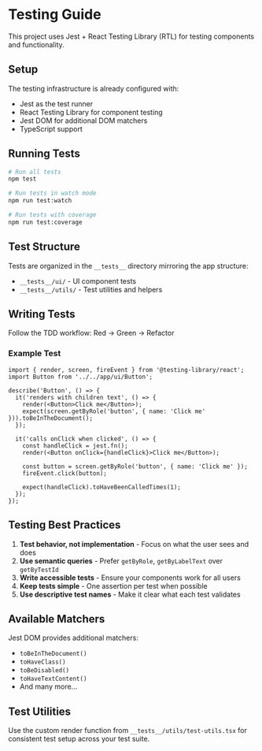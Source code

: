 # Testing Guide

This project uses Jest + React Testing Library (RTL) for testing components and functionality.

## Setup

The testing infrastructure is already configured with:
- Jest as the test runner
- React Testing Library for component testing
- Jest DOM for additional DOM matchers
- TypeScript support

## Running Tests

```bash
# Run all tests
npm test

# Run tests in watch mode
npm run test:watch

# Run tests with coverage
npm run test:coverage
```

## Test Structure

Tests are organized in the `__tests__` directory mirroring the app structure:
- `__tests__/ui/` - UI component tests
- `__tests__/utils/` - Test utilities and helpers

## Writing Tests

Follow the TDD workflow: Red → Green → Refactor

### Example Test

```tsx
import { render, screen, fireEvent } from '@testing-library/react';
import Button from '../../app/ui/Button';

describe('Button', () => {
  it('renders with children text', () => {
    render(<Button>Click me</Button>);
    expect(screen.getByRole('button', { name: 'Click me' })).toBeInTheDocument();
  });

  it('calls onClick when clicked', () => {
    const handleClick = jest.fn();
    render(<Button onClick={handleClick}>Click me</Button>);
    
    const button = screen.getByRole('button', { name: 'Click me' });
    fireEvent.click(button);
    
    expect(handleClick).toHaveBeenCalledTimes(1);
  });
});
```

## Testing Best Practices

1. **Test behavior, not implementation** - Focus on what the user sees and does
2. **Use semantic queries** - Prefer `getByRole`, `getByLabelText` over `getByTestId`
3. **Write accessible tests** - Ensure your components work for all users
4. **Keep tests simple** - One assertion per test when possible
5. **Use descriptive test names** - Make it clear what each test validates

## Available Matchers

Jest DOM provides additional matchers:
- `toBeInTheDocument()`
- `toHaveClass()`
- `toBeDisabled()`
- `toHaveTextContent()`
- And many more...

## Test Utilities

Use the custom render function from `__tests__/utils/test-utils.tsx` for consistent test setup across your test suite.
